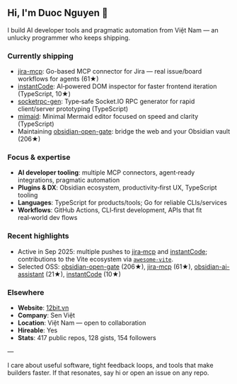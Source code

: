 ## Hi, I'm Duoc Nguyen 👋

I build AI developer tools and pragmatic automation from Việt Nam — an unlucky programmer who keeps shipping.

### Currently shipping
- [jira-mcp](https://github.com/nguyenvanduocit/jira-mcp): Go-based MCP connector for Jira — real issue/board workflows for agents (61★)
- [instantCode](https://github.com/nguyenvanduocit/instantCode): AI‑powered DOM inspector for faster frontend iteration (TypeScript, 10★)
- [socketrpc-gen](https://github.com/nguyenvanduocit/socketrpc-gen): Type‑safe Socket.IO RPC generator for rapid client/server prototyping (TypeScript)
- [mimaid](https://github.com/nguyenvanduocit/mimaid): Minimal Mermaid editor focused on speed and clarity (TypeScript)
- Maintaining [obsidian-open-gate](https://github.com/nguyenvanduocit/obsidian-open-gate): bridge the web and your Obsidian vault (206★)

### Focus & expertise
- **AI developer tooling**: multiple MCP connectors, agent‑ready integrations, pragmatic automation
- **Plugins & DX**: Obsidian ecosystem, productivity‑first UX, TypeScript tooling
- **Languages**: TypeScript for products/tools; Go for reliable CLIs/services
- **Workflows**: GitHub Actions, CLI‑first development, APIs that fit real‑world dev flows

### Recent highlights
- Active in Sep 2025: multiple pushes to [jira‑mcp](https://github.com/nguyenvanduocit/jira-mcp) and [instantCode](https://github.com/nguyenvanduocit/instantCode); contributions to the Vite ecosystem via [`awesome-vite`](https://github.com/nguyenvanduocit/awesome-vite).
- Selected OSS: [obsidian-open-gate](https://github.com/nguyenvanduocit/obsidian-open-gate) (206★), [jira-mcp](https://github.com/nguyenvanduocit/jira-mcp) (61★), [obsidian-ai-assistant](https://github.com/nguyenvanduocit/obsidian-ai-assistant) (21★), [instantCode](https://github.com/nguyenvanduocit/instantCode) (10★)

### Elsewhere
- **Website**: [12bit.vn](https://12bit.vn)
- **Company**: Sen Việt
- **Location**: Việt Nam — open to collaboration
- **Hireable**: Yes
- **Stats**: 417 public repos, 128 gists, 154 followers

—

I care about useful software, tight feedback loops, and tools that make builders faster. If that resonates, say hi or open an issue on any repo.
